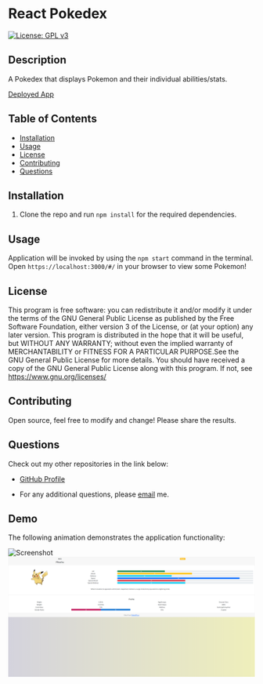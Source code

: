 # React Pokedex

[![License: GPL v3](https://img.shields.io/badge/License-GPLv3-blue.svg)](https://www.gnu.org/licenses/gpl-3.0)

## Description

A Pokedex that displays Pokemon and their individual abilities/stats.

[Deployed App](https://react-pokedex-jg.herokuapp.com/#/)

## Table of Contents

- [Installation](#installation)
- [Usage](#usage)
- [License](#license)
- [Contributing](#contributing)
- [Questions](#questions)

## Installation

1. Clone the repo and run `npm install` for the required dependencies.

## Usage

Application will be invoked by using the `npm start` command in the terminal. Open `https://localhost:3000/#/` in your browser to view some Pokemon!

## License

This program is free software: you can redistribute it and/or modify
it under the terms of the GNU General Public License as published by
the Free Software Foundation, either version 3 of the License, or
(at your option) any later version.
This program is distributed in the hope that it will be useful,
but WITHOUT ANY WARRANTY; without even the implied warranty of
MERCHANTABILITY or FITNESS FOR A PARTICULAR PURPOSE.See the
GNU General Public License for more details.
You should have received a copy of the GNU General Public License
along with this program. If not, see <https://www.gnu.org/licenses/>

## Contributing

Open source, feel free to modify and change! Please share the results.

## Questions

Check out my other repositories in the link below:

- [GitHub Profile](https://github.com/jongomezdev)

- For any additional questions, please [email](mailto:jongomezdev@gmail.com) me.

## Demo

The following animation demonstrates the application functionality:

![Screenshot](public/assets/img/pokedex.png)
![Screenshot](public/assets/img/pokemon.png)
